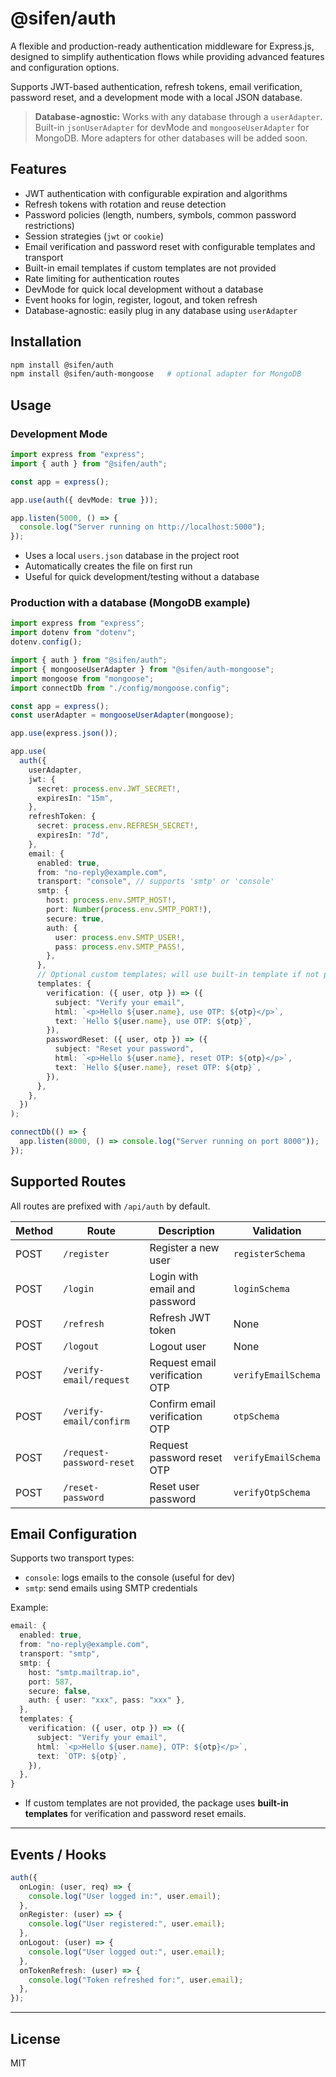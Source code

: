 # @sifen/auth

A flexible and production-ready authentication middleware for Express.js, designed to simplify authentication flows while providing advanced features and configuration options.

Supports JWT-based authentication, refresh tokens, email verification, password reset, and a development mode with a local JSON database.

> **Database-agnostic:** Works with any database through a `userAdapter`. Built-in `jsonUserAdapter` for devMode and `mongooseUserAdapter` for MongoDB. More adapters for other databases will be added soon.

## Features

- JWT authentication with configurable expiration and algorithms
- Refresh tokens with rotation and reuse detection
- Password policies (length, numbers, symbols, common password restrictions)
- Session strategies (`jwt` or `cookie`)
- Email verification and password reset with configurable templates and transport
- Built-in email templates if custom templates are not provided
- Rate limiting for authentication routes
- DevMode for quick local development without a database
- Event hooks for login, register, logout, and token refresh
- Database-agnostic: easily plug in any database using `userAdapter`

## Installation

```bash
npm install @sifen/auth
npm install @sifen/auth-mongoose   # optional adapter for MongoDB
```

## Usage

### Development Mode

```ts
import express from "express";
import { auth } from "@sifen/auth";

const app = express();

app.use(auth({ devMode: true }));

app.listen(5000, () => {
  console.log("Server running on http://localhost:5000");
});
```

- Uses a local `users.json` database in the project root
- Automatically creates the file on first run
- Useful for quick development/testing without a database

### Production with a database (MongoDB example)

```ts
import express from "express";
import dotenv from "dotenv";
dotenv.config();

import { auth } from "@sifen/auth";
import { mongooseUserAdapter } from "@sifen/auth-mongoose";
import mongoose from "mongoose";
import connectDb from "./config/mongoose.config";

const app = express();
const userAdapter = mongooseUserAdapter(mongoose);

app.use(express.json());

app.use(
  auth({
    userAdapter,
    jwt: {
      secret: process.env.JWT_SECRET!,
      expiresIn: "15m",
    },
    refreshToken: {
      secret: process.env.REFRESH_SECRET!,
      expiresIn: "7d",
    },
    email: {
      enabled: true,
      from: "no-reply@example.com",
      transport: "console", // supports 'smtp' or 'console'
      smtp: {
        host: process.env.SMTP_HOST!,
        port: Number(process.env.SMTP_PORT!),
        secure: true,
        auth: {
          user: process.env.SMTP_USER!,
          pass: process.env.SMTP_PASS!,
        },
      },
      // Optional custom templates; will use built-in template if not provided
      templates: {
        verification: ({ user, otp }) => ({
          subject: "Verify your email",
          html: `<p>Hello ${user.name}, use OTP: ${otp}</p>`,
          text: `Hello ${user.name}, use OTP: ${otp}`,
        }),
        passwordReset: ({ user, otp }) => ({
          subject: "Reset your password",
          html: `<p>Hello ${user.name}, reset OTP: ${otp}</p>`,
          text: `Hello ${user.name}, reset OTP: ${otp}`,
        }),
      },
    },
  })
);

connectDb(() => {
  app.listen(8000, () => console.log("Server running on port 8000"));
});
```

## Supported Routes

All routes are prefixed with `/api/auth` by default.

| Method | Route                     | Description                    | Validation          |
| ------ | ------------------------- | ------------------------------ | ------------------- |
| POST   | `/register`               | Register a new user            | `registerSchema`    |
| POST   | `/login`                  | Login with email and password  | `loginSchema`       |
| POST   | `/refresh`                | Refresh JWT token              | None                |
| POST   | `/logout`                 | Logout user                    | None                |
| POST   | `/verify-email/request`   | Request email verification OTP | `verifyEmailSchema` |
| POST   | `/verify-email/confirm`   | Confirm email verification OTP | `otpSchema`         |
| POST   | `/request-password-reset` | Request password reset OTP     | `verifyEmailSchema` |
| POST   | `/reset-password`         | Reset user password            | `verifyOtpSchema`   |

## Email Configuration

Supports two transport types:

- `console`: logs emails to the console (useful for dev)
- `smtp`: send emails using SMTP credentials

Example:

```ts
email: {
  enabled: true,
  from: "no-reply@example.com",
  transport: "smtp",
  smtp: {
    host: "smtp.mailtrap.io",
    port: 587,
    secure: false,
    auth: { user: "xxx", pass: "xxx" },
  },
  templates: {
    verification: ({ user, otp }) => ({
      subject: "Verify your email",
      html: `<p>Hello ${user.name}, OTP: ${otp}</p>`,
      text: `OTP: ${otp}`,
    }),
  },
}
```

- If custom templates are not provided, the package uses **built-in templates** for verification and password reset emails.

---

## Events / Hooks

```ts
auth({
  onLogin: (user, req) => {
    console.log("User logged in:", user.email);
  },
  onRegister: (user) => {
    console.log("User registered:", user.email);
  },
  onLogout: (user) => {
    console.log("User logged out:", user.email);
  },
  onTokenRefresh: (user) => {
    console.log("Token refreshed for:", user.email);
  },
});
```

---

## License

MIT
